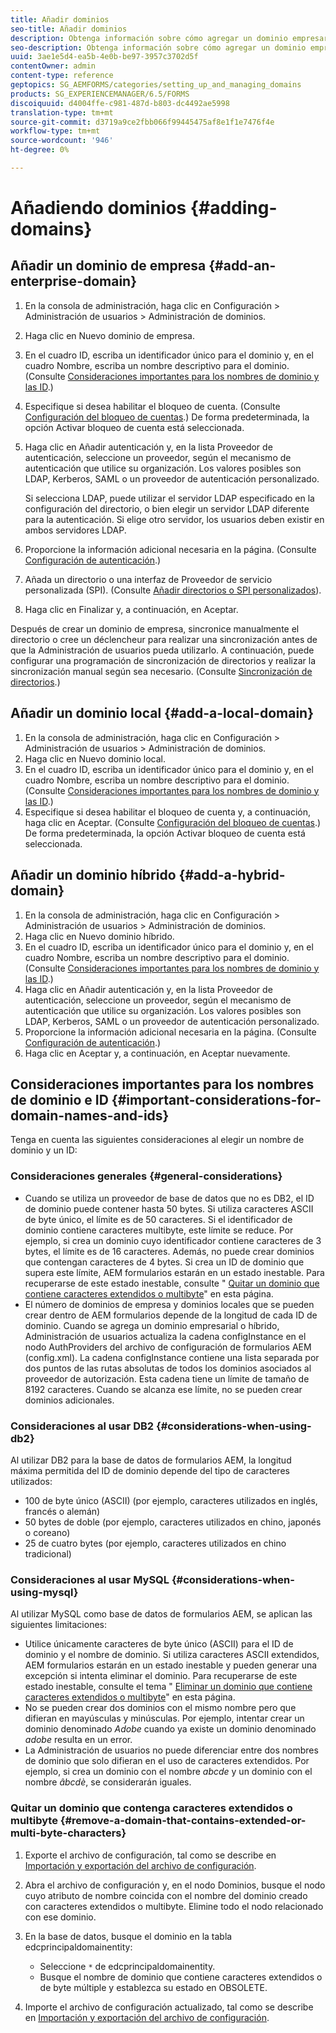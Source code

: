 ```yaml
---
title: Añadir dominios
seo-title: Añadir dominios
description: Obtenga información sobre cómo agregar un dominio empresarial, local o híbrido mediante la configuración de Administración de dominios y consideraciones generales para los nombres de dominio y las ID.
seo-description: Obtenga información sobre cómo agregar un dominio empresarial, local o híbrido mediante la configuración de Administración de dominios y consideraciones generales para los nombres de dominio y las ID.
uuid: 3ae1e5d4-ea5b-4e0b-be97-3957c3702d5f
contentOwner: admin
content-type: reference
geptopics: SG_AEMFORMS/categories/setting_up_and_managing_domains
products: SG_EXPERIENCEMANAGER/6.5/FORMS
discoiquuid: d4004ffe-c981-487d-b803-dc4492ae5998
translation-type: tm+mt
source-git-commit: d3719a9ce2fbb066f99445475af8e1f1e7476f4e
workflow-type: tm+mt
source-wordcount: '946'
ht-degree: 0%

---
```



# Añadiendo dominios {#adding-domains}

## Añadir un dominio de empresa {#add-an-enterprise-domain}

1. En la consola de administración, haga clic en Configuración > Administración de usuarios > Administración de dominios.
1. Haga clic en Nuevo dominio de empresa.
1. En el cuadro ID, escriba un identificador único para el dominio y, en el cuadro Nombre, escriba un nombre descriptivo para el dominio. (Consulte [Consideraciones importantes para los nombres de dominio y las ID](adding-domains.md#important-considerations-for-domain-names-and-ids).)
1. Especifique si desea habilitar el bloqueo de cuenta. (Consulte [Configuración del bloqueo de cuentas](/help/forms/using/admin-help/configure-account-locking-settings.md#configure-account-locking-settings).) De forma predeterminada, la opción Activar bloqueo de cuenta está seleccionada.
1. Haga clic en Añadir autenticación y, en la lista Proveedor de autenticación, seleccione un proveedor, según el mecanismo de autenticación que utilice su organización. Los valores posibles son LDAP, Kerberos, SAML o un proveedor de autenticación personalizado.

   Si selecciona LDAP, puede utilizar el servidor LDAP especificado en la configuración del directorio, o bien elegir un servidor LDAP diferente para la autenticación. Si elige otro servidor, los usuarios deben existir en ambos servidores LDAP.

1. Proporcione la información adicional necesaria en la página. (Consulte [Configuración de autenticación](/help/forms/using/admin-help/configuring-authentication-providers.md#authentication-settings).)
1. Añada un directorio o una interfaz de Proveedor de servicio personalizada (SPI). (Consulte [Añadir directorios o SPI personalizados](/help/forms/using/admin-help/configuring-directories.md#adding-directories-or-custom-spis)).
1. Haga clic en Finalizar y, a continuación, en Aceptar.

Después de crear un dominio de empresa, sincronice manualmente el directorio o cree un déclencheur para realizar una sincronización antes de que la Administración de usuarios pueda utilizarlo. A continuación, puede configurar una programación de sincronización de directorios y realizar la sincronización manual según sea necesario. (Consulte [Sincronización de directorios](/help/forms/using/admin-help/synchronizing-directories.md#synchronizing-directories).)

## Añadir un dominio local {#add-a-local-domain}

1. En la consola de administración, haga clic en Configuración > Administración de usuarios > Administración de dominios.
1. Haga clic en Nuevo dominio local.
1. En el cuadro ID, escriba un identificador único para el dominio y, en el cuadro Nombre, escriba un nombre descriptivo para el dominio. (Consulte [Consideraciones importantes para los nombres de dominio y las ID](adding-domains.md#important-considerations-for-domain-names-and-ids).)
1. Especifique si desea habilitar el bloqueo de cuenta y, a continuación, haga clic en Aceptar. (Consulte [Configuración del bloqueo de cuentas](/help/forms/using/admin-help/configure-account-locking-settings.md#configure-account-locking-settings).) De forma predeterminada, la opción Activar bloqueo de cuenta está seleccionada.

## Añadir un dominio híbrido {#add-a-hybrid-domain}

1. En la consola de administración, haga clic en Configuración > Administración de usuarios > Administración de dominios.
1. Haga clic en Nuevo dominio híbrido.
1. En el cuadro ID, escriba un identificador único para el dominio y, en el cuadro Nombre, escriba un nombre descriptivo para el dominio. (Consulte [Consideraciones importantes para los nombres de dominio y las ID](adding-domains.md#important-considerations-for-domain-names-and-ids).)
1. Haga clic en Añadir autenticación y, en la lista Proveedor de autenticación, seleccione un proveedor, según el mecanismo de autenticación que utilice su organización. Los valores posibles son LDAP, Kerberos, SAML o un proveedor de autenticación personalizado.
1. Proporcione la información adicional necesaria en la página. (Consulte [Configuración de autenticación](/help/forms/using/admin-help/configuring-authentication-providers.md#authentication-settings).)
1. Haga clic en Aceptar y, a continuación, en Aceptar nuevamente.

## Consideraciones importantes para los nombres de dominio e ID {#important-considerations-for-domain-names-and-ids}

Tenga en cuenta las siguientes consideraciones al elegir un nombre de dominio y un ID:

### Consideraciones generales {#general-considerations}

* Cuando se utiliza un proveedor de base de datos que no es DB2, el ID de dominio puede contener hasta 50 bytes. Si utiliza caracteres ASCII de byte único, el límite es de 50 caracteres. Si el identificador de dominio contiene caracteres multibyte, este límite se reduce. Por ejemplo, si crea un dominio cuyo identificador contiene caracteres de 3 bytes, el límite es de 16 caracteres. Además, no puede crear dominios que contengan caracteres de 4 bytes. Si crea un ID de dominio que supera este límite, AEM formularios estarán en un estado inestable. Para recuperarse de este estado inestable, consulte &quot; [Quitar un dominio que contiene caracteres extendidos o multibyte](adding-domains.md#remove-a-domain-that-contains-extended-or-multi-byte-characters)&quot; en esta página.
* El número de dominios de empresa y dominios locales que se pueden crear dentro de AEM formularios depende de la longitud de cada ID de dominio. Cuando se agrega un dominio empresarial o híbrido, Administración de usuarios actualiza la cadena configInstance en el nodo AuthProviders del archivo de configuración de formularios AEM (config.xml). La cadena configInstance contiene una lista separada por dos puntos de las rutas absolutas de todos los dominios asociados al proveedor de autorización. Esta cadena tiene un límite de tamaño de 8192 caracteres. Cuando se alcanza ese límite, no se pueden crear dominios adicionales.

### Consideraciones al usar DB2 {#considerations-when-using-db2}

Al utilizar DB2 para la base de datos de formularios AEM, la longitud máxima permitida del ID de dominio depende del tipo de caracteres utilizados:

* 100 de byte único (ASCII) (por ejemplo, caracteres utilizados en inglés, francés o alemán)
* 50 bytes de doble (por ejemplo, caracteres utilizados en chino, japonés o coreano)
* 25 de cuatro bytes (por ejemplo, caracteres utilizados en chino tradicional)

### Consideraciones al usar MySQL {#considerations-when-using-mysql}

Al utilizar MySQL como base de datos de formularios AEM, se aplican las siguientes limitaciones:

* Utilice únicamente caracteres de byte único (ASCII) para el ID de dominio y el nombre de dominio. Si utiliza caracteres ASCII extendidos, AEM formularios estarán en un estado inestable y pueden generar una excepción si intenta eliminar el dominio. Para recuperarse de este estado inestable, consulte el tema &quot; [Eliminar un dominio que contiene caracteres extendidos o multibyte](adding-domains.md#remove-a-domain-that-contains-extended-or-multi-byte-characters)&quot; en esta página.
* No se pueden crear dos dominios con el mismo nombre pero que difieran en mayúsculas y minúsculas. Por ejemplo, intentar crear un dominio denominado *Adobe* cuando ya existe un dominio denominado *adobe* resulta en un error.
* La Administración de usuarios no puede diferenciar entre dos nombres de dominio que solo difieran en el uso de caracteres extendidos. Por ejemplo, si crea un dominio con el nombre *abcde* y un dominio con el nombre *âbcdè*, se considerarán iguales.

### Quitar un dominio que contenga caracteres extendidos o multibyte {#remove-a-domain-that-contains-extended-or-multi-byte-characters}

1. Exporte el archivo de configuración, tal como se describe en [Importación y exportación del archivo de configuración](/help/forms/using/admin-help/importing-exporting-configuration-file.md#importing-and-exporting-the-configuration-file).
1. Abra el archivo de configuración y, en el nodo Dominios, busque el nodo cuyo atributo de nombre coincida con el nombre del dominio creado con caracteres extendidos o multibyte. Elimine todo el nodo relacionado con ese dominio.
1. En la base de datos, busque el dominio en la tabla edcprincipaldomainentity:

   * Seleccione `*` de edcprincipaldomainentity.
   * Busque el nombre de dominio que contiene caracteres extendidos o de byte múltiple y establezca su estado en OBSOLETE.

1. Importe el archivo de configuración actualizado, tal como se describe en [Importación y exportación del archivo de configuración](/help/forms/using/admin-help/importing-exporting-configuration-file.md#importing-and-exporting-the-configuration-file).

